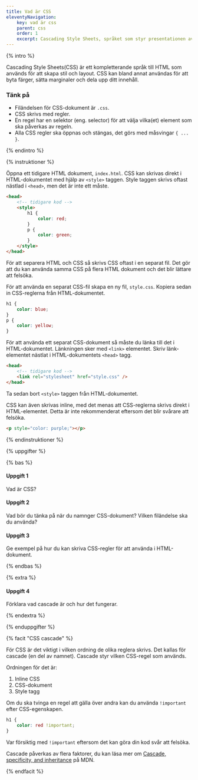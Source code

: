 ```yaml
---
title: Vad är CSS
eleventyNavigation:
    key: vad är css
    parent: css
    order: 1
    excerpt: Cascading Style Sheets, språket som styr presentationen av HTML.
---
```


{% intro %}

Cascading Style Sheets(CSS) är ett kompletterande språk till HTML som används för att skapa stil och layout. CSS kan bland annat användas för att byta färger, sätta marginaler och dela upp ditt innehåll.

### Tänk på

-   Filändelsen för CSS-dokument är `.css`.
-   CSS skrivs med regler.
-   En regel har en selektor (eng. selector) för att välja vilka(et) element som ska påverkas av regeln.
-   Alla CSS regler ska öppnas och stängas, det görs med måsvingar `{ ... }`.

{% endintro %}

{% instruktioner %}

Öppna ett tidigare HTML dokument, ```index.html```. CSS kan skrivas direkt i HTML-dokumentet med hjälp av `<style>` taggen. Style taggen skrivs oftast nästlad i `<head>`, men det är inte ett måste.

```html
<head>
    <!-- tidigare kod -->
    <style>
        h1 {
            color: red;
        }
        p {
            color: green;
        }
    </style>
</head>
```

För att separera HTML och CSS så skrivs CSS oftast i en separat fil. Det gör att du kan använda samma CSS på flera HTML dokument och det blir lättare att felsöka.

För att använda en separat CSS-fil skapa en ny fil, ```style.css```. Kopiera sedan in CSS-reglerna från HTML-dokumentet.

```css
h1 {
    color: blue;
}
p {
    color: yellow;
}
```

För att använda ett separat CSS-dokument så måste du länka till det i HTML-dokumentet. Länkningen sker med `<link>` elementet. Skriv länk-elementet nästlat i HTML-dokumentets `<head>` tagg. 

```html
<head>
    <!-- tidigare kod -->
    <link rel="stylesheet" href="style.css" />
</head>
```

Ta sedan bort `<style>` taggen från HTML-dokumentet.

CSS kan även skrivas inline, med det menas att CSS-reglerna skrivs direkt i HTML-elementet. Detta är inte rekommenderat eftersom det blir svårare att felsöka.

```html
<p style="color: purple;"></p>
```

{% endinstruktioner %}

{% uppgifter %}

{% bas %}

#### Uppgift 1

Vad är CSS?

#### Uppgift 2

Vad bör du tänka på när du namnger CSS-dokument? Vilken filändelse ska du använda?

#### Uppgift 3

Ge exempel på hur du kan skriva CSS-regler för att använda i HTML-dokument.

{% endbas %}

{% extra %}

#### Uppgift 4

Förklara vad cascade är och hur det fungerar.

{% endextra %}

{% enduppgifter %}

{% facit "CSS cascade" %}

För CSS är det viktigt i vilken ordning de olika reglera skrivs. Det kallas för cascade (en del av namnet). Cascade styr vilken CSS-regel som används.

Ordningen för det är:

1. Inline CSS
2. CSS-dokument
3. Style tagg

Om du ska tvinga en regel att gälla över andra kan du använda `!important` efter CSS-egenskapen.

```css
h1 {
    color: red !important;
}
```

Var försiktig med `!important` eftersom det kan göra din kod svår att felsöka.

Cascade påverkas av flera faktorer, du kan läsa mer om [Cascade, specificity, and inheritance](https://developer.mozilla.org/en-US/docs/Web/CSS/Cascade) på MDN.

{% endfacit %}
